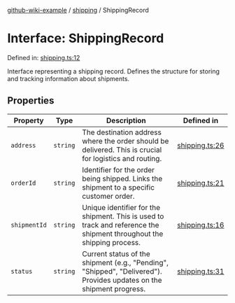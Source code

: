 [github-wiki-example](../wiki/Home) / [shipping](../wiki/shipping) / ShippingRecord

# Interface: ShippingRecord

Defined in: [shipping.ts:12](https://github.com/typedoc2md/dummy-typescript-api/blob/main/src/shipping.ts#L12)

Interface representing a shipping record.
Defines the structure for storing and tracking information about shipments.

## Properties

| Property | Type | Description | Defined in |
| ------ | ------ | ------ | ------ |
| <a id="address"></a> `address` | `string` | The destination address where the order should be delivered. This is crucial for logistics and routing. | [shipping.ts:26](https://github.com/typedoc2md/dummy-typescript-api/blob/main/src/shipping.ts#L26) |
| <a id="orderid"></a> `orderId` | `string` | Identifier for the order being shipped. Links the shipment to a specific customer order. | [shipping.ts:21](https://github.com/typedoc2md/dummy-typescript-api/blob/main/src/shipping.ts#L21) |
| <a id="shipmentid"></a> `shipmentId` | `string` | Unique identifier for the shipment. This is used to track and reference the shipment throughout the shipping process. | [shipping.ts:16](https://github.com/typedoc2md/dummy-typescript-api/blob/main/src/shipping.ts#L16) |
| <a id="status"></a> `status` | `string` | Current status of the shipment (e.g., "Pending", "Shipped", "Delivered"). Provides updates on the shipment progress. | [shipping.ts:31](https://github.com/typedoc2md/dummy-typescript-api/blob/main/src/shipping.ts#L31) |
